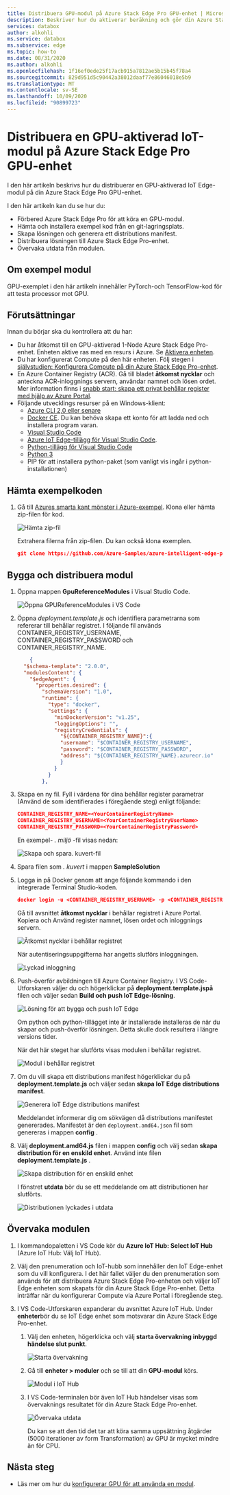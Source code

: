 ```yaml
---
title: Distribuera GPU-modul på Azure Stack Edge Pro GPU-enhet | Microsoft Docs
description: Beskriver hur du aktiverar beräkning och gör din Azure Stack Edge Pro-enhet Compute-Ready via det lokala användar gränssnittet.
services: databox
author: alkohli
ms.service: databox
ms.subservice: edge
ms.topic: how-to
ms.date: 08/31/2020
ms.author: alkohli
ms.openlocfilehash: 1f16ef0ede25f17acb915a7812ae5b15b45f78a4
ms.sourcegitcommit: 829d951d5c90442a38012daaf77e86046018e5b9
ms.translationtype: MT
ms.contentlocale: sv-SE
ms.lasthandoff: 10/09/2020
ms.locfileid: "90899723"
---
```

# <a name="deploy-a-gpu-enabled-iot-module-on-azure-stack-edge-pro-gpu-device"></a>Distribuera en GPU-aktiverad IoT-modul på Azure Stack Edge Pro GPU-enhet

I den här artikeln beskrivs hur du distribuerar en GPU-aktiverad IoT Edge-modul på din Azure Stack Edge Pro GPU-enhet. 

I den här artikeln kan du se hur du:
  - Förbered Azure Stack Edge Pro för att köra en GPU-modul.
  - Hämta och installera exempel kod från en git-lagringsplats.
  - Skapa lösningen och generera ett distributions manifest.
  - Distribuera lösningen till Azure Stack Edge Pro-enhet.
  - Övervaka utdata från modulen.


## <a name="about-sample-module"></a>Om exempel modul

GPU-exemplet i den här artikeln innehåller PyTorch-och TensorFlow-kod för att testa processor mot GPU.

## <a name="prerequisites"></a>Förutsättningar

Innan du börjar ska du kontrollera att du har:

- Du har åtkomst till en GPU-aktiverad 1-Node Azure Stack Edge Pro-enhet. Enheten aktive ras med en resurs i Azure. Se [Aktivera enheten](azure-stack-edge-gpu-deploy-activate.md).
- Du har konfigurerat Compute på den här enheten. Följ stegen i [självstudien: Konfigurera Compute på din Azure Stack Edge Pro-enhet](azure-stack-edge-gpu-deploy-configure-compute.md).
- En Azure Container Registry (ACR). Gå till bladet **åtkomst nycklar** och anteckna ACR-inloggnings servern, användar namnet och lösen ordet. Mer information finns i [snabb start: skapa ett privat behållar register med hjälp av Azure Portal](../container-registry/container-registry-get-started-portal.md#create-a-container-registry).
- Följande utvecklings resurser på en Windows-klient:
    - [Azure CLI 2,0 eller senare](https://aka.ms/installazurecliwindows)
    - [Docker CE](https://store.docker.com/editions/community/docker-ce-desktop-windows). Du kan behöva skapa ett konto för att ladda ned och installera program varan.
    - [Visual Studio Code](https://code.visualstudio.com/)  
    - [Azure IoT Edge-tillägg för Visual Studio Code](https://marketplace.visualstudio.com/items?itemName=vsciot-vscode.azure-iot-edge).    
    - [Python-tillägg för Visual Studio Code](https://marketplace.visualstudio.com/items?itemName=ms-python.python)    
    - [Python 3](https://www.python.org/)    
    - PIP för att installera python-paket (som vanligt vis ingår i python-installationen)

## <a name="get-the-sample-code"></a>Hämta exempelkoden

1. Gå till [Azures smarta kant mönster i Azure-exempel](https://github.com/azure-samples/azure-intelligent-edge-patterns). Klona eller hämta zip-filen för kod. 

    ![Hämta zip-fil](media/azure-stack-edge-gpu-deploy-sample-module/download-zip-file-1.png)

    Extrahera filerna från zip-filen. Du kan också klona exemplen.

    ```json
    git clone https://github.com/Azure-Samples/azure-intelligent-edge-patterns.git
    ```

## <a name="build-and-deploy-module"></a>Bygga och distribuera modul

1. Öppna mappen **GpuReferenceModules** i Visual Studio Code.

    ![Öppna GPUReferenceModules i VS Code](media/azure-stack-edge-gpu-deploy-sample-module/open-folder-gpu-sample-1.png)

2. Öppna *deployment.template.js* och identifiera parametrarna som refererar till behållar registret. I följande fil används CONTAINER_REGISTRY_USERNAME, CONTAINER_REGISTRY_PASSWORD och CONTAINER_REGISTRY_NAME.

    ```json
        {
      "$schema-template": "2.0.0",
      "modulesContent": {
        "$edgeAgent": {
          "properties.desired": {
            "schemaVersion": "1.0",
            "runtime": {
              "type": "docker",
              "settings": {
                "minDockerVersion": "v1.25",
                "loggingOptions": "",
                "registryCredentials": {
                  "${CONTAINER_REGISTRY_NAME}":{
                  "username": "$CONTAINER_REGISTRY_USERNAME",
                  "password": "$CONTAINER_REGISTRY_PASSWORD",
                  "address": "${CONTAINER_REGISTRY_NAME}.azurecr.io"
                  }
                }
              }
            },
    ```
3. Skapa en ny fil. Fyll i värdena för dina behållar register parametrar (Använd de som identifierades i föregående steg) enligt följande: 

    ```json
    CONTAINER_REGISTRY_NAME=<YourContainerRegistryName>
    CONTAINER_REGISTRY_USERNAME=<YourContainerRegistryUserName>
    CONTAINER_REGISTRY_PASSWORD=<YourContainerRegistryPassword>
    ```
    En exempel- *. miljö* -fil visas nedan:
    
    ![Skapa och spara. kuvert-fil](media/azure-stack-edge-gpu-deploy-sample-module/create-save-env-file-1.png)

4. Spara filen som *. kuvert* i mappen **SampleSolution**

5. Logga in på Docker genom att ange följande kommando i den integrerade Terminal Studio-koden. 

    ```json
    docker login -u <CONTAINER_REGISTRY_USERNAME> -p <CONTAINER_REGISTRY_PASSWORD> <CONTAINER_REGISTRY_NAME>
    ```
    Gå till avsnittet **åtkomst nycklar** i behållar registret i Azure Portal. Kopiera och Använd register namnet, lösen ordet och inloggnings servern.

    ![Åtkomst nycklar i behållar registret](media/azure-stack-edge-gpu-deploy-sample-module/container-registry-access-keys-1.png)

    När autentiseringsuppgifterna har angetts slutförs inloggningen.

    ![Lyckad inloggning](media/azure-stack-edge-gpu-deploy-sample-module/successful-sign-in-1.png)

6. Push-överför avbildningen till Azure Container Registry. I VS Code-Utforskaren väljer du och högerklickar på **deployment.template.jspå** filen och väljer sedan **Build och push IoT Edge-lösning**. 

    ![Lösning för att bygga och push IoT Edge](media/azure-stack-edge-gpu-deploy-sample-module/build-push-iot-edge-solution-1.png)   

    Om python och python-tillägget inte är installerade installeras de när du skapar och push-överför lösningen. Detta skulle dock resultera i längre versions tider. 

    När det här steget har slutförts visas modulen i behållar registret.

    ![Modul i behållar registret](media/azure-stack-edge-gpu-deploy-sample-module/module-container-registry-1.png)    


7. Om du vill skapa ett distributions manifest högerklickar du på **deployment.template.js** och väljer sedan **skapa IoT Edge distributions manifest**. 

    ![Generera IoT Edge distributions manifest](media/azure-stack-edge-gpu-deploy-sample-module/generate-iot-edge-deployment-manifest-1.png)  

    Meddelandet informerar dig om sökvägen då distributions manifestet genererades. Manifestet är den `deployment.amd64.json` fil som genereras i mappen **config** . 

8. Välj **deployment.amd64.js** filen i mappen **config** och välj sedan **skapa distribution för en enskild enhet**. Använd inte filen **deployment.template.js** . 

    ![Skapa distribution för en enskild enhet](media/azure-stack-edge-gpu-deploy-sample-module/create-deployment-single-device-1.png)  

    I fönstret **utdata** bör du se ett meddelande om att distributionen har slutförts.

    ![Distributionen lyckades i utdata](media/azure-stack-edge-gpu-deploy-sample-module/deployment-succeeded-output-1.png) 

## <a name="monitor-the-module"></a>Övervaka modulen  

1. I kommandopaletten i VS Code kör du **Azure IoT Hub: Select IoT Hub** (Azure IoT Hub: Välj IoT Hub).

2. Välj den prenumeration och IoT-hubb som innehåller den IoT Edge-enhet som du vill konfigurera. I det här fallet väljer du den prenumeration som används för att distribuera Azure Stack Edge Pro-enheten och väljer IoT Edge enheten som skapats för din Azure Stack Edge Pro-enhet. Detta inträffar när du konfigurerar Compute via Azure Portal i föregående steg.

3. I VS Code-Utforskaren expanderar du avsnittet Azure IoT Hub. Under **enheter**bör du se IoT Edge enhet som motsvarar din Azure Stack Edge Pro-enhet. 

    1. Välj den enheten, högerklicka och välj **starta övervakning inbyggd händelse slut punkt**.
  
        ![Starta övervakning](media/azure-stack-edge-gpu-deploy-sample-module/monitor-builtin-event-endpoint-1.png)  

    2. Gå till **enheter > moduler** och se till att din **GPU-modul** körs.

        ![Modul i IoT Hub](media/azure-stack-edge-gpu-deploy-sample-module/module-iot-hub-1.png)  

    3. I VS Code-terminalen bör även IoT Hub händelser visas som övervaknings resultatet för din Azure Stack Edge Pro-enhet.

        ![Övervaka utdata](media/azure-stack-edge-gpu-deploy-sample-module/monitor-events-output-1.png) 

        Du kan se att den tid det tar att köra samma uppsättning åtgärder (5000 iterationer av form Transformation) av GPU är mycket mindre än för CPU.

## <a name="next-steps"></a>Nästa steg

- Läs mer om hur du [konfigurerar GPU för att använda en modul](azure-stack-edge-j-series-configure-gpu-modules.md).
